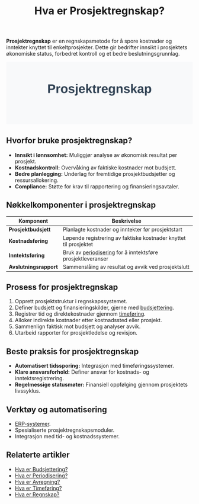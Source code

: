 ﻿---
title: "Hva er Prosjektregnskap?"
meta_title: "Hva er Prosjektregnskap?"
meta_description: '**Prosjektregnskap** er en regnskapsmetode for å spore kostnader og inntekter knyttet til enkeltprosjekter. Dette gir bedrifter innsikt i prosjektets økonomis...'
slug: hva-er-prosjektregnskap
type: blog
layout: pages/single
---

**Prosjektregnskap** er en regnskapsmetode for å spore kostnader og inntekter knyttet til enkeltprosjekter. Dette gir bedrifter innsikt i prosjektets økonomiske status, forbedret kontroll og et bedre beslutningsgrunnlag.

![Illustrasjon som viser konseptet prosjektregnskap](hva-er-prosjektregnskap-image.svg)

## Hvorfor bruke prosjektregnskap?

* **Innsikt i lønnsomhet:** Muliggjør analyse av økonomisk resultat per prosjekt.
* **Kostnadskontroll:** Overvåking av faktiske kostnader mot budsjett.
* **Bedre planlegging:** Underlag for fremtidige prosjektbudsjetter og ressursallokering.
* **Compliance:** Støtte for krav til rapportering og finansieringsavtaler.

## Nøkkelkomponenter i prosjektregnskap

| Komponent             | Beskrivelse                                                                                             |
|-----------------------|---------------------------------------------------------------------------------------------------------|
| **Prosjektbudsjett**  | Planlagte kostnader og inntekter før prosjektstart                                                        |
| **Kostnadsføring**    | Løpende registrering av faktiske kostnader knyttet til prosjektet                                        |
| **Inntektsføring**    | Bruk av [periodisering](/blogs/regnskap/hva-er-periodisering "Hva er Periodisering? Guide til Regnskapsmessig Periodisering") for å inntektsføre prosjektleveranser |
| **Avslutningsrapport**| Sammenslåing av resultat og avvik ved prosjektslutt                                                       |

## Prosess for prosjektregnskap

1. Opprett prosjektstruktur i regnskapssystemet.
2. Definer budsjett og finansieringskilder, gjerne med [budsjettering](/blogs/regnskap/hva-er-budsjettering "Hva er Budsjettering? Komplett Guide til Budsjettplanlegging for Bedrifter").
3. Registrer tid og direktekostnader gjennom [timeføring](/blogs/regnskap/hva-er-timeforing "Timeføring - Komplett Guide til Timeføring og Prosjektallokering").
4. Alloker indirekte kostnader etter kostnadssted eller prosjekt.
5. Sammenlign faktisk mot budsjett og analyser avvik.
6. Utarbeid rapporter for prosjektledelse og revisjon.

## Beste praksis for prosjektregnskap

* **Automatisert tidssporing:** Integrasjon med timeføringssystemer.
* **Klare ansvarsforhold:** Definer ansvar for kostnads- og inntektsregistrering.
* **Regelmessige statusmøter:** Finansiell oppfølging gjennom prosjektets livssyklus.

## Verktøy og automatisering

* [ERP-systemer](/blogs/regnskap/hva-er-erp-system "Hva er ERP-system? Komplett Guide til ERP i Regnskap og Økonomi").
* Spesialiserte prosjektregnskapsmoduler.
* Integrasjon med tid- og kostnadssystemer.

## Relaterte artikler

* [Hva er Budsjettering?](/blogs/regnskap/hva-er-budsjettering "Hva er Budsjettering? Komplett Guide til Budsjettplanlegging for Bedrifter")
* [Hva er Periodisering?](/blogs/regnskap/hva-er-periodisering "Hva er Periodisering? Guide til Regnskapsmessig Periodisering")
* [Hva er Avregning?](/blogs/regnskap/hva-er-avregning "Hva er Avregning i Regnskap? Komplett Guide til Avregning")
* [Hva er Timeføring?](/blogs/regnskap/hva-er-timeforing "Timeføring - Komplett Guide til Timeføring og Prosjektallokering")
* [Hva er Regnskap?](/blogs/regnskap/hva-er-regnskap "Hva er Regnskap? En komplett guide")










